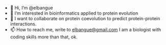 - 👋 Hi, I’m @elbangue
- 👀 I’m interested in bioinformatics applied to protein evolution
- 💞️ I want to collaborate on protein coevolution to predict protein-protein interactions. 
- 📫 How to reach me, write to elbangue@gmail.com
I am a biologist with coding skills more than that, ok.

<!---
elbangue/elbangue is a ✨ special ✨ repository because its `README.md` (this file) appears on your GitHub profile.
You can click the Preview link to take a look at your changes.
--->
